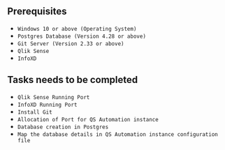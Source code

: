 ## Prerequisites
* `Windows 10 or above (Operating System)`
* `Postgres Database (Version 4.28 or above)`
* `Git Server (Version 2.33 or above)`
* `Qlik Sense`
* `InfoXD`

## Tasks needs to be completed
* `Qlik Sense Running Port`
* `InfoXD Running Port`
* `Install Git`
* `Allocation of Port for QS Automation instance`
* `Database creation in Postgres`
* `Map the database details in QS Automation instance configuration file`

